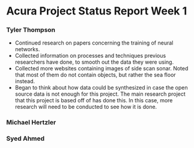 # Acura Project Status Report Week 1

### Tyler Thompson
- Continued research on papers concerning the training of neural networks.
- Collected information on processes and techniques previous researchers have done, to smooth out the data they were using.
- Collected more websites containing images of side scan sonar. Noted that most of them do not contain objects, but rather the sea floor instead.
- Began to think about how data could be synthesized in case the open source data is not enough for this project. The main research project that this project is based off of has done this. In this case, more research will need to be conducted to see how it is done.

### Michael Hertzler

### Syed Ahmed
